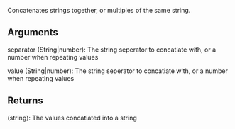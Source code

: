 Concatenates strings together, or multiples of the same string.


## Arguments
separator (String|number): The string seperator to concatiate with, or a number when repeating values

value (String|number): The string seperator to concatiate with, or a number when repeating values


## Returns
(string):	The values concatiated into a string
